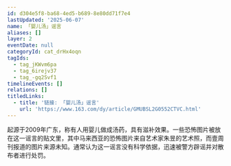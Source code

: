 ```yaml
---
id: d304e5f8-ba68-4ed5-b689-8e80dd71f7e4
lastUpdated: '2025-06-07'
name: 「婴儿汤」谣言
aliases: []
layer: 2
eventDate: null
categoryId: cat_drHx4oqn
tagIds:
  - tag_jKWvm6pa
  - tag_6irejv37
  - tag_-gq2Svf1
timelineEvents: []
relations: []
titledLinks:
  - title: '链接: 「婴儿汤」谣言'
    url: 'https://www.163.com/dy/article/GMUBSL2G0552CTVC.html'
---
```

起源于2009年广东，称有人用婴儿做成汤药，具有滋补效果。一些恐怖图片被放在这一谣言的贴文里，其中马来西亚的恐怖图片来自艺术家朱昱的艺术照，而壹周刊报道的图片来源未知。通常认为这一谣言没有科学依据，迅速被警方辟谣并对散布者进行处罚。
